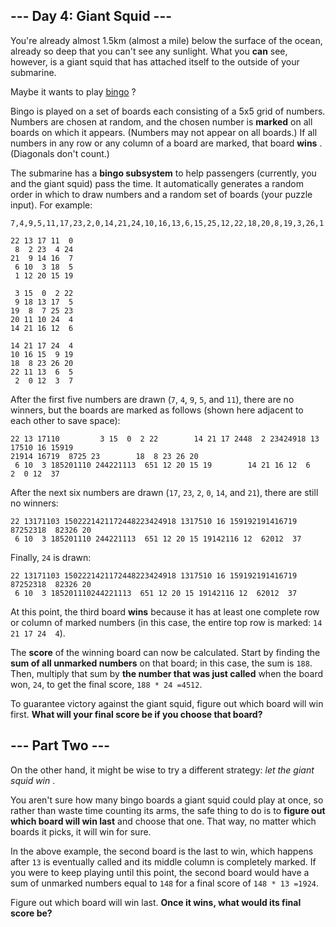 ## --- Day 4: Giant Squid ---
You're already almost 1.5km (almost a mile) below the surface of the ocean, already so deep that you can't see any sunlight. What you  **can**  see, however, is a giant squid that has attached itself to the outside of your submarine.

Maybe it wants to play  [bingo](https://en.wikipedia.org/wiki/Bingo_(American_version)) ?

Bingo is played on a set of boards each consisting of a 5x5 grid of numbers. Numbers are chosen at random, and the chosen number is  **marked**  on all boards on which it appears. (Numbers may not appear on all boards.) If all numbers in any row or any column of a board are marked, that board  **wins** . (Diagonals don't count.)

The submarine has a  **bingo subsystem**  to help passengers (currently, you and the giant squid) pass the time. It automatically generates a random order in which to draw numbers and a random set of boards (your puzzle input). For example:

```
7,4,9,5,11,17,23,2,0,14,21,24,10,16,13,6,15,25,12,22,18,20,8,19,3,26,1

22 13 17 11  0
 8  2 23  4 24
21  9 14 16  7
 6 10  3 18  5
 1 12 20 15 19

 3 15  0  2 22
 9 18 13 17  5
19  8  7 25 23
20 11 10 24  4
14 21 16 12  6

14 21 17 24  4
10 16 15  9 19
18  8 23 26 20
22 11 13  6  5
 2  0 12  3  7
```
After the first five numbers are drawn (`7`, `4`, `9`, `5`, and `11`), there are no winners, but the boards are marked as follows (shown here adjacent to each other to save space):

```
22 13 17110         3 15  0  2 22        14 21 17 2448  2 23424918 13 17510 16 15919
21914 16719  8725 23        18  8 23 26 20
 6 10  3 185201110 244221113  651 12 20 15 19        14 21 16 12  6         2  0 12  37
```
After the next six numbers are drawn (`17`, `23`, `2`, `0`, `14`, and `21`), there are still no winners:

```
22 13171103 1502221421172448223424918 1317510 16 159192191416719  87252318  82326 20
 6 10  3 185201110 244221113  651 12 20 15 19142116 12  62012  37
```
Finally, `24` is drawn:

```
22 13171103 1502221421172448223424918 1317510 16 159192191416719  87252318  82326 20
 6 10  3 185201110244221113  651 12 20 15 19142116 12  62012  37
```
At this point, the third board  **wins**  because it has at least one complete row or column of marked numbers (in this case, the entire top row is marked: `14 21 17 24  4`).

The  **score**  of the winning board can now be calculated. Start by finding the  **sum of all unmarked numbers**  on that board; in this case, the sum is `188`. Then, multiply that sum by  **the number that was just called**  when the board won, `24`, to get the final score, `188 * 24 =4512`.

To guarantee victory against the giant squid, figure out which board will win first.  **What will your final score be if you choose that board?** 

## --- Part Two ---
On the other hand, it might be wise to try a different strategy:  *let the giant squid win* .

You aren't sure how many bingo boards a giant squid could play at once, so rather than waste time counting its arms, the safe thing to do is to  **figure out which board will win last**  and choose that one. That way, no matter which boards it picks, it will win for sure.

In the above example, the second board is the last to win, which happens after `13` is eventually called and its middle column is completely marked. If you were to keep playing until this point, the second board would have a sum of unmarked numbers equal to `148` for a final score of `148 * 13 =1924`.

Figure out which board will win last.  **Once it wins, what would its final score be?** 

